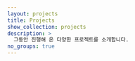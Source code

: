 ```yaml
---
layout: projects
title: Projects
show_collection: projects
description: >
  그동안 진행해 온 다양한 프로젝트를 소개합니다. 
no_groups: true
---
```

 